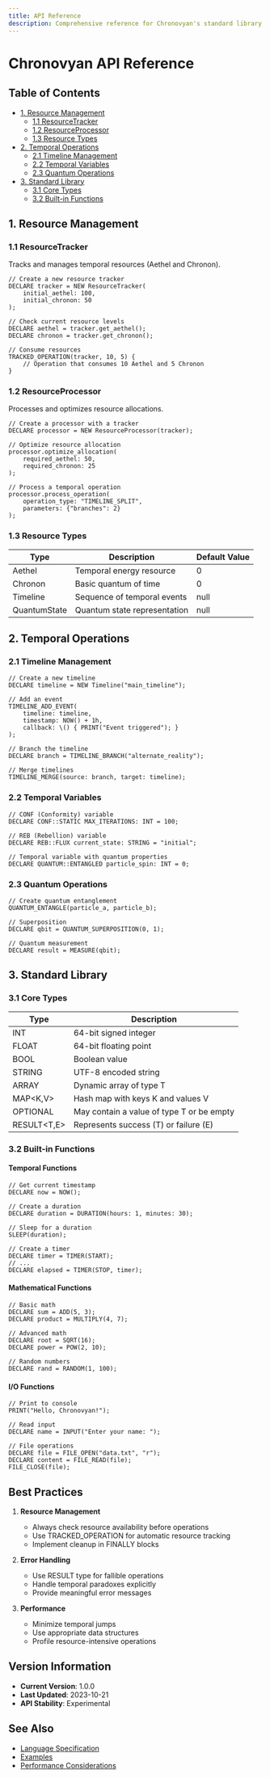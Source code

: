 ```yaml
---
title: API Reference
description: Comprehensive reference for Chronovyan's standard library and built-in functions
---
```


# Chronovyan API Reference

## Table of Contents

- [1. Resource Management](#1-resource-management)
  - [1.1 ResourceTracker](#11-resourcetracker)
  - [1.2 ResourceProcessor](#12-resourceprocessor)
  - [1.3 Resource Types](#13-resource-types)
- [2. Temporal Operations](#2-temporal-operations)
  - [2.1 Timeline Management](#21-timeline-management)
  - [2.2 Temporal Variables](#22-temporal-variables)
  - [2.3 Quantum Operations](#23-quantum-operations)
- [3. Standard Library](#3-standard-library)
  - [3.1 Core Types](#31-core-types)
  - [3.2 Built-in Functions](#32-built-in-functions)

## 1. Resource Management

### 1.1 ResourceTracker

Tracks and manages temporal resources (Aethel and Chronon).

```chronovyan
// Create a new resource tracker
DECLARE tracker = NEW ResourceTracker(
    initial_aethel: 100,
    initial_chronon: 50
);

// Check current resource levels
DECLARE aethel = tracker.get_aethel();
DECLARE chronon = tracker.get_chronon();

// Consume resources
TRACKED_OPERATION(tracker, 10, 5) {
    // Operation that consumes 10 Aethel and 5 Chronon
}
```

### 1.2 ResourceProcessor

Processes and optimizes resource allocations.

```chronovyan
// Create a processor with a tracker
DECLARE processor = NEW ResourceProcessor(tracker);

// Optimize resource allocation
processor.optimize_allocation(
    required_aethel: 50,
    required_chronon: 25
);

// Process a temporal operation
processor.process_operation(
    operation_type: "TIMELINE_SPLIT",
    parameters: {"branches": 2}
);
```

### 1.3 Resource Types

| Type | Description | Default Value |
|------|-------------|---------------|
| Aethel | Temporal energy resource | 0 |
| Chronon | Basic quantum of time | 0 |
| Timeline | Sequence of temporal events | null |
| QuantumState | Quantum state representation | null |

## 2. Temporal Operations

### 2.1 Timeline Management

```chronovyan
// Create a new timeline
DECLARE timeline = NEW Timeline("main_timeline");

// Add an event
TIMELINE_ADD_EVENT(
    timeline: timeline,
    timestamp: NOW() + 1h,
    callback: \() { PRINT("Event triggered"); }
);

// Branch the timeline
DECLARE branch = TIMELINE_BRANCH("alternate_reality");

// Merge timelines
TIMELINE_MERGE(source: branch, target: timeline);
```

### 2.2 Temporal Variables

```chronovyan
// CONF (Conformity) variable
DECLARE CONF::STATIC MAX_ITERATIONS: INT = 100;

// REB (Rebellion) variable
DECLARE REB::FLUX current_state: STRING = "initial";

// Temporal variable with quantum properties
DECLARE QUANTUM::ENTANGLED particle_spin: INT = 0;
```

### 2.3 Quantum Operations

```chronovyan
// Create quantum entanglement
QUANTUM_ENTANGLE(particle_a, particle_b);

// Superposition
DECLARE qbit = QUANTUM_SUPERPOSITION(0, 1);

// Quantum measurement
DECLARE result = MEASURE(qbit);
```

## 3. Standard Library

### 3.1 Core Types

| Type | Description |
|------|-------------|
| INT | 64-bit signed integer |
| FLOAT | 64-bit floating point |
| BOOL | Boolean value |
| STRING | UTF-8 encoded string |
| ARRAY<T> | Dynamic array of type T |
| MAP<K,V> | Hash map with keys K and values V |
| OPTIONAL<T> | May contain a value of type T or be empty |
| RESULT<T,E> | Represents success (T) or failure (E) |

### 3.2 Built-in Functions

#### Temporal Functions

```chronovyan
// Get current timestamp
DECLARE now = NOW();

// Create a duration
DECLARE duration = DURATION(hours: 1, minutes: 30);

// Sleep for a duration
SLEEP(duration);

// Create a timer
DECLARE timer = TIMER(START);
// ...
DECLARE elapsed = TIMER(STOP, timer);
```

#### Mathematical Functions

```chronovyan
// Basic math
DECLARE sum = ADD(5, 3);
DECLARE product = MULTIPLY(4, 7);

// Advanced math
DECLARE root = SQRT(16);
DECLARE power = POW(2, 10);

// Random numbers
DECLARE rand = RANDOM(1, 100);
```

#### I/O Functions

```chronovyan
// Print to console
PRINT("Hello, Chronovyan!");

// Read input
DECLARE name = INPUT("Enter your name: ");

// File operations
DECLARE file = FILE_OPEN("data.txt", "r");
DECLARE content = FILE_READ(file);
FILE_CLOSE(file);
```

## Best Practices

1. **Resource Management**
   - Always check resource availability before operations
   - Use TRACKED_OPERATION for automatic resource tracking
   - Implement cleanup in FINALLY blocks

2. **Error Handling**
   - Use RESULT type for fallible operations
   - Handle temporal paradoxes explicitly
   - Provide meaningful error messages

3. **Performance**
   - Minimize temporal jumps
   - Use appropriate data structures
   - Profile resource-intensive operations

## Version Information

- **Current Version**: 1.0.0
- **Last Updated**: 2023-10-21
- **API Stability**: Experimental

## See Also

- [Language Specification](language_specification.md)
- [Examples](../examples/temporal_examples.md)
- [Performance Considerations](../concepts/index.md#performance-considerations)
